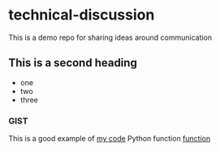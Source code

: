 # technical-discussion
This is a demo repo for sharing ideas around communication

## This is a second heading

* one
* two
* three

### GIST 
This is a good example of [my code](https://gist.github.com/IsraQuanDev/f15662649c54f31ba6f93c26689aad1b) 
Python function [function](technical_docs.ipynb)
